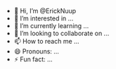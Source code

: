 - 👋 Hi, I’m @ErickNuup
- 👀 I’m interested in ...
- 🌱 I’m currently learning ...
- 💞️ I’m looking to collaborate on ...
- 📫 How to reach me ...
- 😄 Pronouns: ...
- ⚡ Fun fact: ...

<!---
ErickNuup/ErickNuup is a ✨ special ✨ repository because its `README.md` (this file) appears on your GitHub profile.
You can click the Preview link to take a look at your changes.
--->
